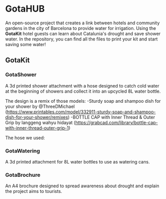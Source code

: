 # GotaHUB
An open-source project that creates a link between hotels and community gardens in the city of Barcelona to provide water for irrigation.
Using the **GotaKit** hotel guests can learn about Catalunia's drought and save shower water.
In the repository, you can find all the files to print your kit and start saving some water!

## GotaKit
 ### GotaShower
A 3d printed shower attachment with a hose designed to catch cold water at the beginning of showers and collect it into an upcycled 8L water bottle.

 The design is a remix of those models:
 -Sturdy soap and shampoo dish for your shower by @ThreeDMichael
 (https://www.printables.com/model/332911-sturdy-soap-and-shampoo-dish-for-your-shower/remixes)
 -BOTTLE CAP with Inner Thread & Outer Grip by langgeng wahyu hidayat
 (https://grabcad.com/library/bottle-cap-with-inner-thread-outer-grip-1)
 
 The hose we used:


 ### GotaWatering
A 3d printed attachment for 8L water bottles to use as watering cans.

### GotaBrochure
An A4 brochure designed to spread awareness about drought and explain the project aims to tourists.
